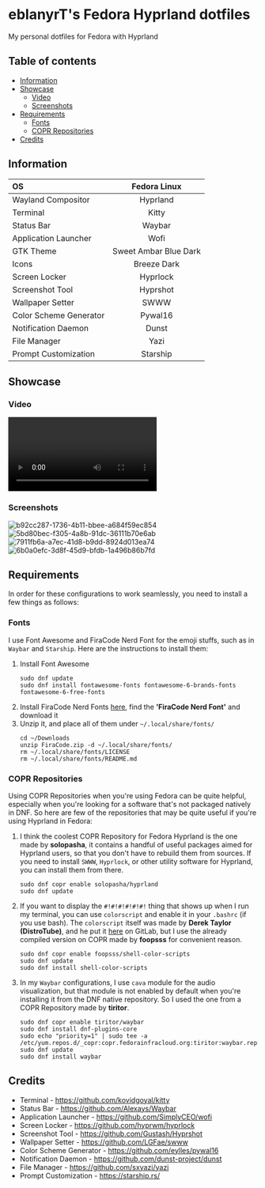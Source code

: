 # eblanyrT's Fedora Hyprland dotfiles
My personal dotfiles for Fedora with Hyprland

## Table of contents
* [Information](#information)
* [Showcase](#showcase)
    * [Video](#video)
    * [Screenshots](#screenshots)
* [Requirements](#requirements)
    * [Fonts](#fonts)
    * [COPR Repositories](#copr-repositories)
* [Credits](#credits)

## Information
|OS| Fedora Linux|
|:-----|:-------:|
|Wayland Compositor| Hyprland|
|Terminal| Kitty|
|Status Bar| Waybar|
|Application Launcher| Wofi|
|GTK Theme| Sweet Ambar Blue Dark|
|Icons| Breeze Dark|
|Screen Locker| Hyprlock|
|Screenshot Tool| Hyprshot|
|Wallpaper Setter| SWWW|
|Color Scheme Generator| Pywal16|
|Notification Daemon| Dunst|
|File Manager| Yazi|
|Prompt Customization| Starship|

## Showcase
### Video
![showcase_video](Showcase/Video_2025-01-21_18-31-00.mp4)

### Screenshots
![b92cc287-1736-4b11-bbee-a684f59ec854](https://github.com/user-attachments/assets/b92cc287-1736-4b11-bbee-a684f59ec854)
![5bd80bec-f305-4a8b-91dc-36111b70e6ab](https://github.com/user-attachments/assets/5bd80bec-f305-4a8b-91dc-36111b70e6ab)
![7911fb6a-a7ec-41d8-b9dd-8924d013ea74](https://github.com/user-attachments/assets/7911fb6a-a7ec-41d8-b9dd-8924d013ea74)
![6b0a0efc-3d8f-45d9-bfdb-1a496b86b7fd](https://github.com/user-attachments/assets/6b0a0efc-3d8f-45d9-bfdb-1a496b86b7fd)

## Requirements
In order for these configurations to work seamlessly, you need to install a few things as follows:

### Fonts
I use Font Awesome and FiraCode Nerd Font for the emoji stuffs, such as in `Waybar` and `Starship`. Here are the instructions to install them:
1. Install Font Awesome
    ```
    sudo dnf update
    sudo dnf install fontawesome-fonts fontawesome-6-brands-fonts fontawesome-6-free-fonts
    ```
2. Install FiraCode Nerd Fonts [here](https://www.nerdfonts.com/font-downloads), find the **'FiraCode Nerd Font'** and download it
3. Unzip it, and place all of them under `~/.local/share/fonts/`
    ```
    cd ~/Downloads
    unzip FiraCode.zip -d ~/.local/share/fonts/
    rm ~/.local/share/fonts/LICENSE
    rm ~/.local/share/fonts/README.md
    ```
### COPR Repositories
Using COPR Repositories when you're using Fedora can be quite helpful, especially when you're looking for a software that's not packaged natively in DNF. So here are few of the repositories that may be quite useful if you're using Hyprland in Fedora:
1. I think the coolest COPR Repository for Fedora Hyprland is the one made by **solopasha**, it contains a handful of useful packages aimed for Hyprland users, so that you don't have to rebuild them from sources. If you need to install `SWWW`, `Hyprlock`, or other utility software for Hyprland, you can install them from there.
    ```
    sudo dnf copr enable solopasha/hyprland
    sudo dnf update
    ```
2. If you want to display the `#!#!#!#!#!#!` thing that shows up when I run my terminal, you can use `colorscript` and enable it in your `.bashrc` (if you use bash). The `colorscript` itself was made by **Derek Taylor (DistroTube)**, and he put it [here](https://gitlab.com/dwt1/shell-colo33r-scripts) on GitLab, but I use the already compiled version on COPR made by **foopsss** for convenient reason.
    ```
    sudo dnf copr enable foopsss/shell-color-scripts
    sudo dnf update
    sudo dnf install shell-color-scripts
    ```
3. In my `Waybar` configurations, I use `cava` module for the audio visualization, but that module is not enabled by default when you're installing it from the DNF native repository. So I used the one from a COPR Repository made by **tiritor**.
    ```
    sudo dnf copr enable tiritor/waybar
    sudo dnf install dnf-plugins-core
    sudo echo "priority=1" | sudo tee -a /etc/yum.repos.d/_copr:copr.fedorainfracloud.org:tiritor:waybar.repo
    sudo dnf update
    sudo dnf install waybar
    ```

## Credits
- Terminal - https://github.com/kovidgoyal/kitty
- Status Bar - https://github.com/Alexays/Waybar
- Application Launcher - https://github.com/SimplyCEO/wofi
- Screen Locker - https://github.com/hyprwm/hyprlock
- Screenshot Tool - https://github.com/Gustash/Hyprshot
- Wallpaper Setter - https://github.com/LGFae/swww
- Color Scheme Generator - https://github.com/eylles/pywal16
- Notification Daemon - https://github.com/dunst-project/dunst
- File Manager - https://github.com/sxyazi/yazi
- Prompt Customization - https://starship.rs/
